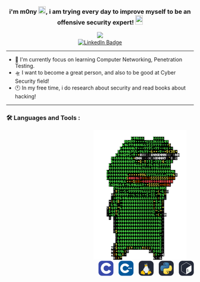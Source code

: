 <h3 align="center">i'm m0ny <img src="https://github.com/TheDudeThatCode/TheDudeThatCode/blob/master/Assets/Hi.gif" width="20" height="20">, i am trying every day to improve myself to be an offensive security expert! <img src="https://github.com/TheDudeThatCode/TheDudeThatCode/blob/master/Assets/Mario_Hello_Big.gif" width="20" height="25"></h3>
<div id="header" align="center">
  <img src="https://media.giphy.com/media/uSczV8io3XROU/giphy.gif?cid=790b7611bwhzbxzbwllf7ly1wykln8lw1ptkg1fy7otpygxj&ep=v1_gifs_search&rid=giphy.gif&ct=g" width="100"/>
</div>
<div id="badge" align="center">
   <a href="https://www.linkedin.com/in/yun-mony-231a43266/">
    <img src="https://img.shields.io/badge/LinkedIn-blue?style=for-the-badge&logo=linkedin&logoColor=white" alt="LinkedIn Badge"/>
  </a>
</div>

---

* 🌱 I'm currently focus on learning Computer Networking, Penetration Testing.
* 🛸 I want to become a great person, and also to be good at Cyber Security field!
* 🕚 In my free time, i do research about security and read books about hacking!

---

### :hammer_and_wrench: Languages and Tools :

<div id="image" align="right">
   <img src="https://github.com/automainint/automainint/blob/main/pepe.gif" alt="Description" style="margin-right: 20px; width: 250px;"/>
  <div>
    <img src="https://github.com/tandpfun/skill-icons/blob/main/icons/C.svg" title="C" alt="C" width="40" height="40" style="margin-right: 10px;"/>
    <img src="https://github.com/tandpfun/skill-icons/blob/main/icons/CPP.svg" title="CPP" alt="C++" width="40" height="40" style="margin-right: 10px;"/>
    <img src="https://github.com/tandpfun/skill-icons/blob/main/icons/Linux-Dark.svg" title="linux" alt="linux" width="40" height="40" style="margin-right: 10px;"/>
    <img src="https://github.com/tandpfun/skill-icons/blob/main/icons/Python-Dark.svg" title="python" alt="python" width="40" height="40" style="margin-right: 10px;"/>
    <img src="https://github.com/tandpfun/skill-icons/blob/main/icons/Bash-Dark.svg" title="bash" alt="bash" width="40" height="40"/>
</div>
</div>

 



